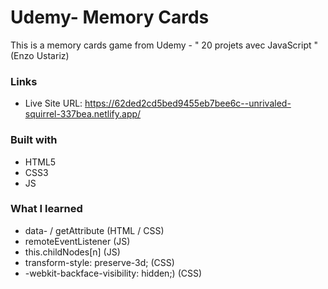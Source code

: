 # Udemy- Memory Cards

This is a memory cards game from Udemy - " 20 projets avec JavaScript " (Enzo Ustariz)

### Links

- Live Site URL: https://62ded2cd5bed9455eb7bee6c--unrivaled-squirrel-337bea.netlify.app/

### Built with

- HTML5
- CSS3
- JS

### What I learned
- data- / getAttribute (HTML / CSS)
- remoteEventListener (JS)
- this.childNodes[n] (JS)
- transform-style: preserve-3d; (CSS)
- -webkit-backface-visibility: hidden;) (CSS)

